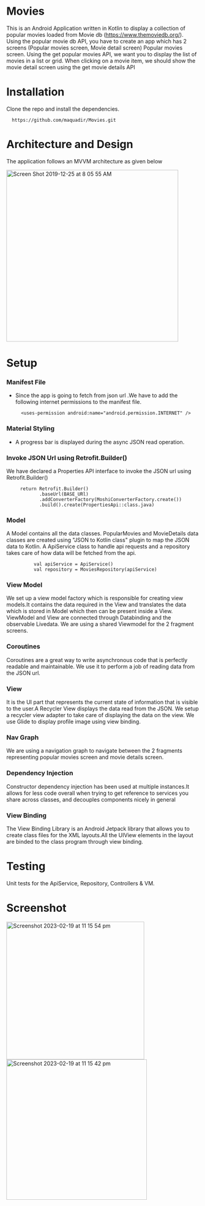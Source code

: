 # Movies

This is an Android Application written in Kotlin to display a collection of popular movies loaded from Movie db (https://www.themoviedb.org/). 
Using the popular movie db API, you have to create an app which has 2 screens (Popular movies screen, Movie detail screen)
Popular movies screen. Using the get popular movies API, we want you to display the list of movies in a list or grid.
When clicking on a movie item, we should show the movie detail screen using the get movie details API


# Installation
Clone the repo and install the dependencies.

      https://github.com/maquadir/Movies.git

# Architecture and Design
The application follows an MVVM architecture as given below

<img width="449" alt="Screen Shot 2019-12-25 at 8 05 55 AM" src="https://user-images.githubusercontent.com/19331629/71425127-6ca3cc00-26ed-11ea-98b5-a344b54b7050.png">

# Setup
### Manifest File
- Since the app is going to fetch from json url .We have to add the following internet permissions to the manifest file.
    
        <uses-permission android:name="android.permission.INTERNET" />

### Material Styling
- A progress bar is displayed during the async JSON read operation.

### Invoke JSON Url using Retrofit.Builder()
We have declared a Properties API interface to invoke the JSON url using Retrofit.Builder()

         return Retrofit.Builder()
                .baseUrl(BASE_URl)
                .addConverterFactory(MoshiConverterFactory.create())
                .build().create(PropertiesApi::class.java)

### Model
A Model contains all the data classes.
PopularMovies and MovieDetails data classes are created using "JSON to Kotlin class" plugin to map the JSON data to Kotlin. A ApiService class to handle api requests and a repository takes care of how data will be fetched from the api.
                  
              val apiService = ApiService()
              val repository = MoviesRepository(apiService)

### View Model
We set up a view model factory which is responsible for creating view models.It contains the data required in the View and translates the data which is stored in Model which then can be present inside a View. ViewModel and View are connected through Databinding and the observable Livedata.
We are using a shared Viewmodel for the 2 fragment screens.

### Coroutines
Coroutines are a great way to write asynchronous code that is perfectly readable and maintainable. We use it to perform a job of reading data from the JSON url.

### View
It is the UI part that represents the current state of information that is visible to the user.A Recycler View displays the data read from the JSON. We setup a recycler view adapter to take care of displaying the data on the view.
We use Glide to display profile image using view binding. 

### Nav Graph
We are using a navigation graph to navigate between the 2 fragments representing popular movies screen and movie details screen.

### Dependency Injection
Constructor dependency injection has been used at multiple instances.It allows for less code overall when trying to get reference to services you share across classes, and decouples components nicely in general

### View Binding
The View Binding Library is an Android Jetpack library that allows you to create class files for the XML layouts.All the UIView elements in the layout are binded to the class program through view binding.

# Testing
Unit tests for the ApiService, Repository, Controllers & VM.

# Screenshot

<img width="360" alt="Screenshot 2023-02-19 at 11 15 54 pm" src="https://user-images.githubusercontent.com/19331629/219947356-a7926e7a-c4a8-488e-863b-72e977a44599.png">


<img width="367" alt="Screenshot 2023-02-19 at 11 15 42 pm" src="https://user-images.githubusercontent.com/19331629/219947363-738767aa-e835-418f-ada0-ef0f2b2d4c61.png">




